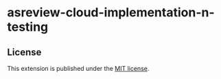 # asreview-cloud-implementation-n-testing

## License

This extension is published under the [MIT license](/LICENSE).
